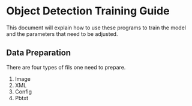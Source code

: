 # Object Detection Training Guide
This document will explain how to use these programs to train the model and the parameters that need to be adjusted.

## Data Preparation
There are four types of fils one need to prepare.
1. Image
2. XML
3. Config
4. Pbtxt
